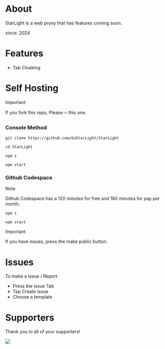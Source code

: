 # About

StarLight is a web proxy that has features coming soon.

since: 2024

# Features

- Tab Cloaking

# Self Hosting

> [!IMPORTANT]  
> If you fork this repo, Please ⭐️ this one.

### Console Method

```
git clone https://github.com/GoStarLight/StarLight
```

```
cd StarLight
```

```
npm i
```

```
npm start
```

### Github Codespace

> [!NOTE]  
>  Github Codespace has a 120 minutes for free and 180 minutes for pay per month.

```
npm i
```

```
npm start
```

> [!IMPORTANT]  
> If you have issues, press the make public button.

# Issues

To make a Issue / Report

- Press the Issue Tab
- Tap Create Issue
- Choose a template

# Supporters

Thank you to all of your supporters!

<a href="https://github.com/GoStarLight/StarLight/graphs/contributors">
  <img src="https://contrib.rocks/image?repo=GoStarLight/StarLight" />
</a>
